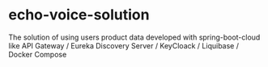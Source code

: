 # echo-voice-solution
The solution of using users product data developed with spring-boot-cloud like API Gateway / Eureka Discovery Server / KeyCloack / Liquibase / Docker Compose
